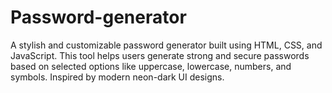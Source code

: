 # Password-generator
A stylish and customizable password generator built using HTML, CSS, and JavaScript. This tool helps users generate strong and secure passwords based on selected options like uppercase, lowercase, numbers, and symbols. Inspired by modern neon-dark UI designs.
